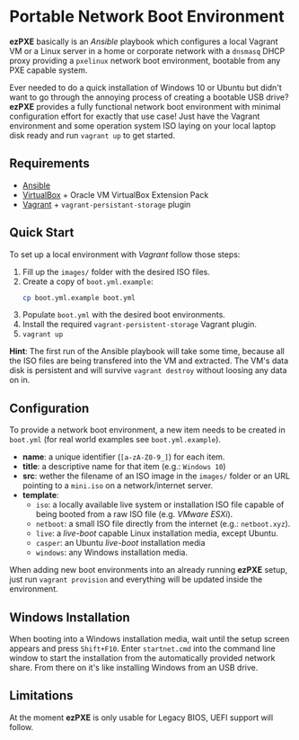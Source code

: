 # Portable Network Boot Environment

**ezPXE** basically is an *Ansible* playbook which configures a local Vagrant VM or a Linux server in a home or corporate network with a `dnsmasq` DHCP proxy providing a `pxelinux` network boot environment, bootable from any PXE capable system.

Ever needed to do a quick installation of Windows 10 or Ubuntu but didn't want to go through the annoying process of creating a bootable USB drive? **ezPXE** provides a fully functional network boot environment with minimal configuration effort for exactly that use case!
Just have the Vagrant environment and some operation system ISO laying on your local laptop disk ready and run `vagrant up` to get started.


## Requirements
- [Ansible](https://docs.ansible.com/ansible/latest/installation_guide/intro_installation.html)
- [VirtualBox](https://www.virtualbox.org/wiki/Downloads) + Oracle VM VirtualBox Extension Pack
- [Vagrant](https://www.vagrantup.com/downloads.html) + `vagrant-persistant-storage` plugin


## Quick Start
To set up a local environment with *Vagrant* follow those steps:
1. Fill up the `images/` folder with the desired ISO files.
2. Create a copy of `boot.yml.example`:
   ```bash
   cp boot.yml.example boot.yml
   ```
3. Populate `boot.yml` with the desired boot environments.
4. Install the required `vagrant-persistent-storage` Vagrant plugin.
5. `vagrant up`

**Hint**: The first run of the Ansible playbook will take some time, because all the ISO files are being transfered into the VM and extracted. The VM's data disk is persistent and will survive `vagrant destroy` without loosing any data on in.


## Configuration
To provide a network boot environment, a new item needs to be created in `boot.yml` (for real world examples see `boot.yml.example`).

- **name**: a unique identifier (`[a-zA-Z0-9_]`) for each item.
- **title**: a descriptive name for that item (e.g.: `Windows 10`)
- **src**: wether the filename of an ISO image in the `images/` folder or an URL pointing to a `mini.iso` on a network/internet server.
- **template**:
  - `iso`: a locally available live system or installation ISO file capable of being booted from a raw ISO file (e.g. *VMware ESXi*).
  - `netboot`: a small ISO file directly from the internet (e.g.: `netboot.xyz`).
  - `live`: a *live-boot* capable Linux installation media, except Ubuntu.
  - `casper`: an Ubuntu *live-boot* installation media
  - `windows`: any Windows installation media.

When adding new boot environments into an already running **ezPXE** setup, just run `vagrant provision` and everything will be updated inside the environment.


## Windows Installation
When booting into a Windows installation media, wait until the setup screen appears and press `Shift+F10`. Enter `startnet.cmd` into the command line window to start the installation from the automatically provided network share. From there on it's like installing Windows from an USB drive.


## Limitations
At the moment **ezPXE** is only usable for Legacy BIOS, UEFI support will follow.
